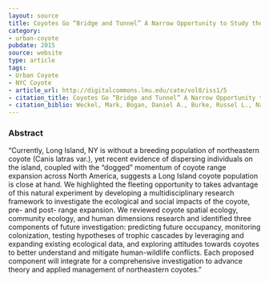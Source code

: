 ```yaml
---
layout: source
title: Coyotes Go “Bridge and Tunnel” A Narrow Opportunity to Study the Socio-ecological Impacts of Coyote Range Expansion on Long Island, NY Pre- and Post-Arrival
category: 
- urban-coyote
pubdate: 2015
source: website
type: article
tags:
- Urban Coyote
- NYC Coyote
- article_url: http://digitalcommons.lmu.edu/cate/vol8/iss1/5
- citation_title: Coyotes Go “Bridge and Tunnel” A Narrow Opportunity to Study the Socio-ecological Impacts of Coyote Range Expansion on Long Island, NY Pre- and Post-Arrival
- citation_biblio: Weckel, Mark, Bogan, Daniel A., Burke, Russel L., Nagy, Christopher, Siemer, William F., Green, Timothy and Mitchell, Numi (2015)
---
```


### Abstract
“Currently, Long Island, NY is without a breeding population of northeastern coyote (Canis latras var.), yet recent evidence of dispersing individuals on the island, coupled with the “dogged” momentum of coyote range expansion across North America, suggests a Long Island coyote population is close at hand. We highlighted the fleeting opportunity to takes advantage of this natural experiment by developing a multidisciplinary research framework to investigate the ecological and social impacts of the coyote, pre- and post- range expansion. We reviewed coyote spatial ecology, community ecology, and human dimensions research and identified three components of future investigation: predicting future occupancy, monitoring colonization, testing hypotheses of trophic cascades by leveraging and expanding existing ecological data, and exploring attitudes towards coyotes to better understand and mitigate human-wildlife conflicts. Each proposed component will integrate for a comprehensive investigation to advance theory and applied management of northeastern coyotes.”
